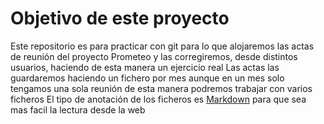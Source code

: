 # Objetivo de este proyecto
Este repositorio es para practicar con git para lo que alojaremos las actas de reunión del proyecto Prometeo y las corregiremos, desde distintos usuarios,  haciendo de esta manera un ejercicio real
Las actas las guardaremos haciendo un fichero por mes aunque en un mes solo tengamos una sola reunión de esta manera podremos trabajar con varios ficheros
El tipo de anotación de los ficheros es [Markdown](https://es.wikipedia.org/wiki/Markdown)  para que sea mas facil la lectura desde la web 
